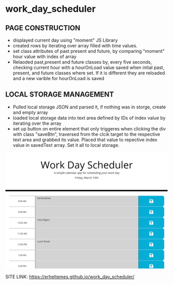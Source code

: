 # work_day_scheduler

## PAGE CONSTRUCTION
* displayed current day using "moment" JS Library
* created rows by iterating over array filled with time values.
* set class attributes of past present and future, by comparing "moment" hour value with index of array
* Relaoded past,present and future classes by, every five seconds, checking current hour with a hourOnLoad value saved when intial past, present, and future classes where set. If it is different they are reloaded and a new varible for hourOnLoad is saved

## LOCAL STORAGE MANAGEMENT
* Pulled local storage JSON and parsed it, if nothing was in storge, create and empty array
* loaded local storage data into text area defined by IDs of index value by iterating over the array
* set up button on entire element that only triggeres when clicking the div with class "saveBtn", traversed from the clcik target to the respective text area and grabbed its value. Placed that value to repective index value in savedText array. Set it all to local storage.

![Alt text](./assets/imgs/scheduler_1.PNG?raw=true "Preview image of Scheduler")

SITE LINK: https://erheltemes.github.io/work_day_scheduler/

 
